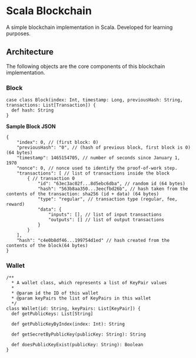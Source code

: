 # Scala Blockchain
A simple blockchain implementation in Scala.  Developed for learning purposes.

## Architecture
The following objects are the core components of this blockchain implementation.

### Block
```
case class Block(index: Int, timestamp: Long, previousHash: String, transactions: List[Transaction]) {
  def hash: String
}
```

**Sample Block JSON**
```
{
	"index": 0, // (first block: 0)
	"previousHash": "0", // (hash of previous block, first block is 0) (64 bytes)
	"timestamp": 1465154705, // number of seconds since January 1, 1970
	"nonce": 0, // nonce used to identify the proof-of-work step.
	"transactions": [ // list of transactions inside the block
		{ // transaction 0
			"id": "63ec3ac02f...8d5ebc6dba", // random id (64 bytes)
			"hash": "563b8aa350...3eecfbd26b", // hash taken from the contents of the transaction: sha256 (id + data) (64 bytes)
			"type": "regular", // transaction type (regular, fee, reward)
			"data": {
				"inputs": [], // list of input transactions
				"outputs": [] // list of output transactions
			}
		}
	],
	"hash": "c4e0b8df46...199754d1ed" // hash created from the contents of the block(64 bytes)
}
```

### Wallet 
```
/**
  * A wallet class, which represents a list of KeyPair values
  *
  * @param id the ID of this wallet
  * @param keyPairs the list of KeyPairs in this wallet
  */
class Wallet(id: String, keyPairs: List[KeyPair]) {
  def getPublicKeys: List[String]
  
  def getPublicKeyByIndex(index: Int): String
  
  def getSecretByPublicKey(publicKey: String): String
  
  def doesPublicKeyExist(publicKey: String): Boolean
}
```
